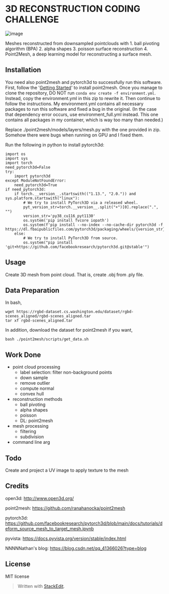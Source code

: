 ﻿
# 3D RECONSTRUCTION CODING CHALLENGE

![image](https://github.com/Musonn/3D_reconstruction/assets/43937020/1e7ac7ed-49b0-4101-8fc0-c931ca5d0398)

Meshes reconstructed from downsampled pointclouds with 1. ball pivoting algorithm (BPA) 2. alpha shapes 3. poisson surface reconstruction 4. Point2Mesh, a deep learning model for reconstructing a surface mesh. 

## Installation
You need also point2mesh and pytorch3d to successfully run this software. 
First, follow the '[Getting Started](https://github.com/ranahanocka/point2mesh)' to install point2mesh. Once you manage to clone the repository, DO NOT run `conda env create -f environment.yml`. Instead, copy the environment.yml in this zip to rewrite it. Then continue to follow the instructions. My environment.yml contains all necessary packages to run this software and fixed a bug in the original. (In the case that dependency error occurs, use environment_full.yml instead. This one contains all packages in my container, which is way too many than needed.)

Replace ./point2mesh/models/layers/mesh.py with the one provided in zip. Somehow there were bugs when running on GPU and I fixed them.

Run the following in python to install pytorch3d:

    import os
    import sys
    import torch
    need_pytorch3d=False
    try:
        import pytorch3d
    except ModuleNotFoundError:
        need_pytorch3d=True
    if need_pytorch3d:
        if torch.__version__.startswith(("1.13.", "2.0.")) and sys.platform.startswith("linux"):
            # We try to install PyTorch3D via a released wheel.
            pyt_version_str=torch.__version__.split("+")[0].replace(".", "")
            version_str='py38_cu116_pyt1130'
            os.system('pip install fvcore iopath')
            os.system(f'pip install --no-index --no-cache-dir pytorch3d -f https://dl.fbaipublicfiles.com/pytorch3d/packaging/wheels/{version_str}/download.html')
        else:
            # We try to install PyTorch3D from source.
            os.system("pip install 'git+https://github.com/facebookresearch/pytorch3d.git@stable'")

## Usage

Create 3D mesh from point cloud. That is, create .obj from .ply file.

## Data Preparation
In bash,

    wget https://rgbd-dataset.cs.washington.edu/dataset/rgbd-scenes_aligned/rgbd-scenes_aligned.tar
    tar xf rgbd-scenes_aligned.tar
In addition, download the dataset for point2mesh if you want,

    bash ./point2mesh/scripts/get_data.sh

## Work Done

 - point cloud processing
	 - label selection: filter non-background points
	 - down sample
	 - remove outlier
	 - compute normal
	 - convex hull
 - reconstruction methods
	 - ball pivoting
	 - alpha shapes
	 - poisson
	 - DL: point2mesh
 - mesh processing
	 - filtering
	 - subdivision
 - command line arg

## Todo

Create and project a UV image to apply texture to the mesh


## Credits

open3d: http://www.open3d.org/

point2mesh: https://github.com/ranahanocka/point2mesh

pytorch3d: https://github.com/facebookresearch/pytorch3d/blob/main/docs/tutorials/deform_source_mesh_to_target_mesh.ipynb

pyvista: https://docs.pyvista.org/version/stable/index.html

NNNNNathan's blog: https://blog.csdn.net/qq_41366026?type=blog

## License

MIT license
> Written with [StackEdit](https://stackedit.io/).
